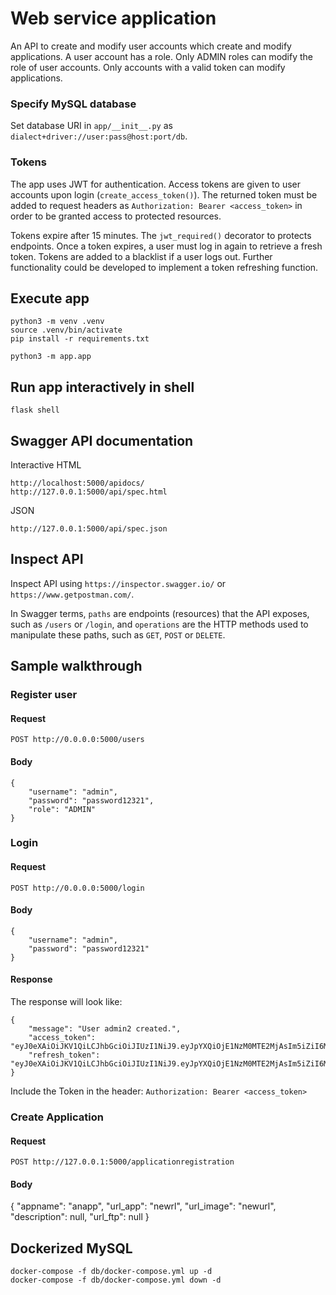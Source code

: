 # Web service application

An API to create and modify user accounts which create and modify applications. A user account has a role. Only ADMIN roles can modify the role of user accounts. Only accounts with a valid token can modify applications.

### Specify MySQL database
Set database URI in `app/__init__.py` as `dialect+driver://user:pass@host:port/db`.

### Tokens
The app uses JWT for authentication. Access tokens are given to user accounts upon login (`create_access_token()`). The returned token must be added to request headers as `Authorization: Bearer <access_token>` in order to be granted access to protected resources.

Tokens expire after 15 minutes. The `jwt_required()` decorator to protects endpoints. Once a token expires, a user must log in again to retrieve a fresh token. Tokens are added to a blacklist if a user logs out. Further functionality could be developed to implement a token refreshing function.

## Execute app
```
python3 -m venv .venv
source .venv/bin/activate
pip install -r requirements.txt

python3 -m app.app
```

## Run app interactively in shell
```
flask shell
```

## Swagger API documentation
Interactive HTML
```
http://localhost:5000/apidocs/
http://127.0.0.1:5000/api/spec.html
```
JSON
```
http://127.0.0.1:5000/api/spec.json
```

## Inspect API
Inspect API using `https://inspector.swagger.io/` or `https://www.getpostman.com/`.

In Swagger terms, `paths` are endpoints (resources) that the API exposes, such as `/users` or `/login`, and `operations` are the HTTP methods used to manipulate these paths, such as `GET`, `POST` or `DELETE`.

## Sample walkthrough
### Register user
#### Request
`POST http://0.0.0.0:5000/users`
#### Body
```
{
    "username": "admin",
    "password": "password12321",
    "role": "ADMIN"
}
```
### Login
#### Request
`POST http://0.0.0.0:5000/login`
#### Body
```
{
    "username": "admin",
    "password": "password12321"
}
```
#### Response
The response will look like:
```
{
    "message": "User admin2 created.",
    "access_token": "eyJ0eXAiOiJKV1QiLCJhbGciOiJIUzI1NiJ9.eyJpYXQiOjE1NzM0MTE2MjAsIm5iZiI6MTU3MzQxMTYyMCwianRpIjoiMmM5ZjI4ZjUtNjg0Zi00MDUxLThlYTYtZmFhM2RhNGRiODVhIiwiZXhwIjoxNTczNDEyNTIwLCJpZGVudGl0eSI6ImFkbWluMiIsImZyZXNoIjpmYWxzZSwidHlwZSI6ImFjY2VzcyJ9.c_OBh4GmB852IuCqmhfzx7VBfahGyPvjY5FMdzwcSMM",
    "refresh_token": "eyJ0eXAiOiJKV1QiLCJhbGciOiJIUzI1NiJ9.eyJpYXQiOjE1NzM0MTE2MjAsIm5iZiI6MTU3MzQxMTYyMCwianRpIjoiNGM0MjE3NmUtMDg4MC00M2E0LWI0ZTEtYmI0MTNjMDMzMzhkIiwiZXhwIjoxNTc2MDAzNjIwLCJpZGVudGl0eSI6ImFkbWluMiIsInR5cGUiOiJyZWZyZXNoIn0.UNbyPxjKVEsPUj2UUEfrMtwIN3PFHcr_FbvS3SwHiNY"
}
```

Include the Token in the header:
`Authorization: Bearer <access_token>`

### Create Application
#### Request
`POST http://127.0.0.1:5000/applicationregistration`
#### Body
{
    "appname": "anapp",
    "url_app": "newrl",
    "url_image": "newurl",
    "description": null,
    "url_ftp": null
}


## Dockerized MySQL
```
docker-compose -f db/docker-compose.yml up -d
docker-compose -f db/docker-compose.yml down -d
```
